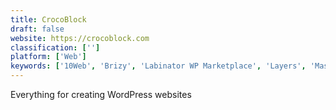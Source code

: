 ```yaml
---
title: CrocoBlock
draft: false 
website: https://crocoblock.com
classification: ['']
platform: ['Web']
keywords: ['10Web', 'Brizy', 'Labinator WP Marketplace', 'Layers', 'Massive Dynamic', 'Pivot', 'WP Page Builder']
---
```

Everything for creating WordPress websites